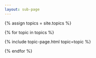 ```yaml
---
layout: sub-page
---
```


{% assign topics = site.topics  %}

{% for topic in topics %}

  {% include topic-page.html topic=topic %}

{% endfor %}

